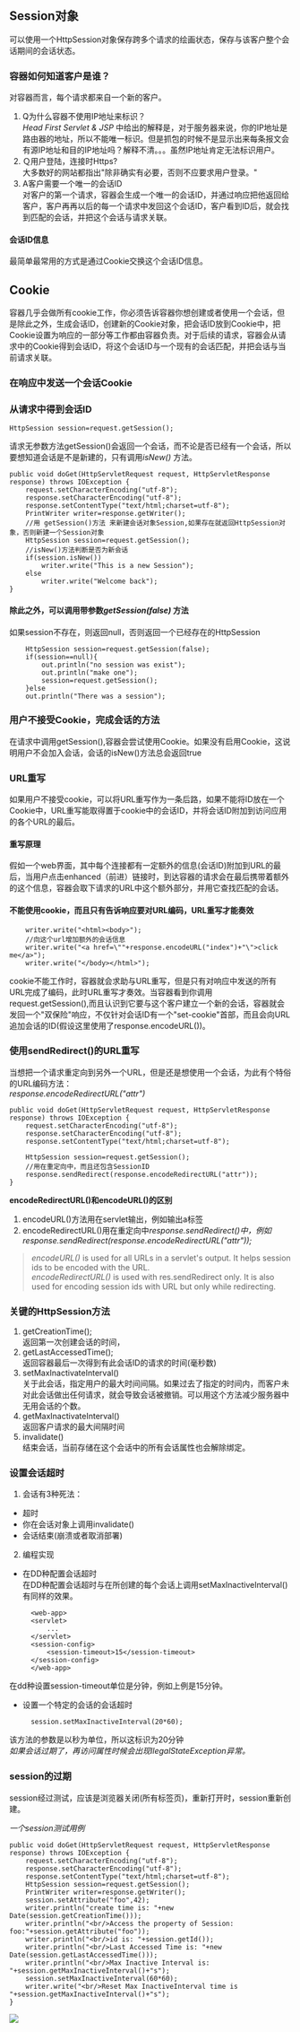 ## Session对象
可以使用一个HttpSession对象保存跨多个请求的绘画状态，保存与该客户整个会话期间的会话状态。  
### 容器如何知道客户是谁？
对容器而言，每个请求都来自一个新的客户。  
1. Q为什么容器不使用IP地址来标识？  
*Head First Servlet & JSP* 中给出的解释是，对于服务器来说，你的IP地址是路由器的地址，所以不能唯一标识。但是抓包的时候不是显示出来每条报文会有源IP地址和目的IP地址吗？解释不清。。。虽然IP地址肯定无法标识用户。  
2. Ｑ用户登陆，连接时Https?  
大多数好的网站都指出"除非确实有必要，否则不应要求用户登录。"  
3. A客户需要一个唯一的会话ID  
对客户的第一个请求，容器会生成一个唯一的会话ID，并通过响应把他返回给客户，客户再再以后的每一个请求中发回这个会话ID，客户看到ID后，就会找到匹配的会话，并把这个会话与请求关联。  

#### 会话ID信息
最简单最常用的方式是通过Cookie交换这个会话ID信息。
## Cookie
容器几乎会做所有cookie工作，你必须告诉容器你想创建或者使用一个会话，但是除此之外，生成会话ID，创建新的Cookie对象，把会话ID放到Cookie中，把Cookie设置为响应的一部分等工作都由容器负责。对于后续的请求，容器会从请求中的Cookie得到会话ID，将这个会话ID与一个现有的会话匹配，并把会话与当前请求关联。　　

### 在响应中发送一个会话Cookie
### 从请求中得到会话ID
    HttpSession session=request.getSession();
请求无参数方法getSession()会返回一个会话，而不论是否已经有一个会话，所以要想知道会话是不是新建的，只有调用*isNew()* 方法。  

    public void doGet(HttpServletRequest request, HttpServletResponse response) throws IOException {
        request.setCharacterEncoding("utf-8");
        response.setCharacterEncoding("utf-8");
        response.setContentType("text/html;charset=utf-8");
        PrintWriter writer=response.getWriter();
        //用 getSession()方法 来新建会话对象Session,如果存在就返回HttpSession对象，否则新建一个Session对象
        HttpSession session=request.getSession();
        //isNew()方法判断是否为新会话
        if(session.isNew())
            writer.write("This is a new Session");
        else
            writer.write("Welcome back");
    }
#### 除此之外，可以调用带参数*getSession(false)* 方法  
如果session不存在，则返回null，否则返回一个已经存在的HttpSession     

        HttpSession session=request.getSession(false);
        if(session==null){
            out.println("no session was exist");
            out.println("make one");
            session=request.getSession();
        }else
        out.println("There was a session");
### 用户不接受Cookie，完成会话的方法
在请求中调用getSession(),容器会尝试使用Cookie。如果没有启用Cookie，这说明用户不会加入会话，会话的isNew()方法总会返回true  
### URL重写
如果用户不接受cookie，可以将URL重写作为一条后路，如果不能将ID放在一个Cookie中，URL重写能取得置于cookie中的会话ID，并将会话ID附加到访问应用的各个URL的最后。  
#### 重写原理 
假如一个web界面，其中每个连接都有一定额外的信息(会话ID)附加到URL的最后，当用户点击enhanced（前进）链接时，到达容器的请求会在最后携带着额外的这个信息，容器会取下请求的URL中这个额外部分，并用它查找匹配的会话。   
#### 不能使用cookie，而且只有告诉响应要对URL编码，URL重写才能奏效
        writer.write("<html><body>");
        //向这个url增加额外的会话信息
        writer.write("<a href=\""+response.encodeURL("index")+"\">click me</a>");
        writer.write("</body></html>");
cookie不能工作时，容器就会求助与URL重写，但是只有对响应中发送的所有URL完成了编码，此时URL重写才奏效。当容器看到你调用request.getSession(),而且认识到它要与这个客户建立一个新的会话，容器就会发回一个"双保险"响应，不仅针对会话ID有一个"set-cookie"首部，而且会向URL追加会话的ID(假设这里使用了response.encodeURL())。  
### 使用sendRedirect()的URL重写 
当想把一个请求重定向到另外一个URL，但是还是想使用一个会话，为此有个特俗的URL编码方法：  
*response.encodeRedirectURL("attr")*  

    public void doGet(HttpServletRequest request, HttpServletResponse response) throws IOException {
        request.setCharacterEncoding("utf-8");
        response.setCharacterEncoding("utf-8");
        response.setContentType("text/html;charset=utf-8");

        HttpSession session=request.getSession();
        //用在重定向中，而且还包含SessionID
        response.sendRedirect(response.encodeRedirectURL("attr"));
    }
**encodeRedirectURL()和encodeURL()的区别**  
1. encodeURL()方法用在servlet输出，例如输出a标签
2. encodeRedirectURL()用在重定向中*response.sendRedirect()*中，例如*response.sendRedirect(response.encodeRedirectURL("attr"));* 
>*encodeURL()* is used for all URLs in a servlet's output. It helps session ids to be encoded with the URL.  
*encodeRedirectURL()* is used with res.sendRedirect only. It is also used for encoding session ids with URL but only while redirecting.
### 关键的HttpSession方法
1. getCreationTime();  
返回第一次创建会话的时间，
2. getLastAccessedTime();  
返回容器最后一次得到有此会话ID的请求的时间(毫秒数)  
3. setMaxInactivateInterval()  
关于此会话，指定用户的最大时间间隔。如果过去了指定的时间内，而客户未对此会话做出任何请求，就会导致会话被撤销。可以用这个方法减少服务器中无用会话的个数。  
4. getMaxInactivateInterval()  
返回客户请求的最大间隔时间  
5. invalidate()  
结束会话，当前存储在这个会话中的所有会话属性也会解除绑定。  
### 设置会话超时
1. 会话有3种死法：  
* 超时
* 你在会话对象上调用invalidate()  
* 会话结束(崩溃或者取消部署)  
2. 编程实现  
* 在DD种配置会话超时  
在DD种配置会话超时与在所创建的每个会话上调用setMaxInactiveInterval()有同样的效果。   

    
        <web-app>
        <servlet>
            ...
        </servlet>
        <session-config>
            <session-timeout>15</session-timeout>
        </session-config>
        </web-app>
在dd种设置session-timeout单位是分钟，例如上例是15分钟。  
* 设置一个特定的会话的会话超时  

        session.setMaxInactiveInterval(20*60);
该方法的参数是以秒为单位，所以这标识为20分钟  
*如果会话过期了，再访问属性时候会出现IlegalStateException异常。*  
### session的过期
session经过测试，应该是浏览器关闭(所有标签页)，重新打开时，session重新创建。  

*一个session测试用例*

    public void doGet(HttpServletRequest request, HttpServletResponse response) throws IOException {
        request.setCharacterEncoding("utf-8");
        response.setCharacterEncoding("utf-8");
        response.setContentType("text/html;charset=utf-8");
        HttpSession session=request.getSession();
        PrintWriter writer=response.getWriter();
        session.setAttribute("foo",42);
        writer.println("create time is: "+new Date(session.getCreationTime()));
        writer.println("<br/>Access the property of Session: foo:"+session.getAttribute("foo"));
        writer.println("<br/>id is: "+session.getId());
        writer.println("<br/>Last Accessed Time is: "+new Date(session.getLastAccessedTime()));
        writer.println("<br/>Max Inactive Interval is: "+session.getMaxInactiveInterval()+"s");
        session.setMaxInactiveInterval(60*60);
        writer.write("<br/>Reset Max InactiveInterval time is "+session.getMaxInactiveInterval()+"s");
    }
![](https://github.com/Geogechou/imageRepo/raw/master/Servlet%E5%AD%A6%E4%B9%A0/1.png)